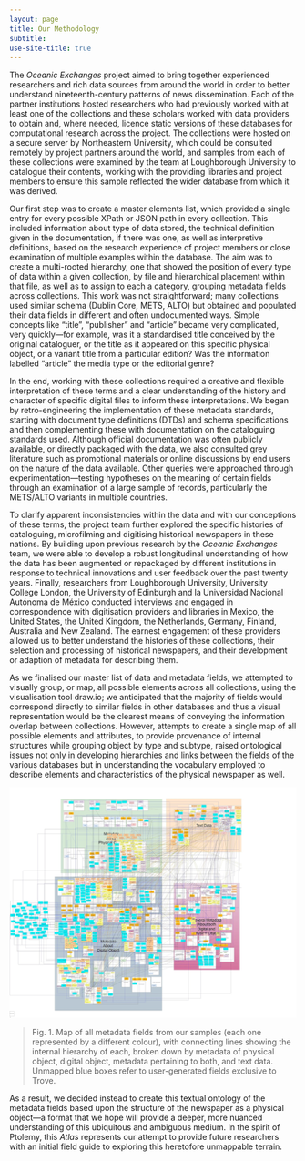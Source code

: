 ```yaml
---
layout: page
title: Our Methodology
subtitle:  
use-site-title: true
---
```


The *Oceanic Exchanges* project aimed to bring together experienced
researchers and rich data sources from around the world in order to
better understand nineteenth-century patterns of news dissemination.
Each of the partner institutions hosted researchers who had previously
worked with at least one of the collections and these scholars worked
with data providers to obtain and, where needed, licence static versions
of these databases for computational research across the project. The
collections were hosted on a secure server by Northeastern University,
which could be consulted remotely by project partners around the world,
and samples from each of these collections were examined by the team at
Loughborough University to catalogue their contents, working with the
providing libraries and project members to ensure this sample reflected
the wider database from which it was derived.

Our first step was to create a master elements list, which provided a
single entry for every possible XPath or JSON path in every collection.
This included information about type of data stored, the technical
definition given in the documentation, if there was one, as well as
interpretive definitions, based on the research experience of project
members or close examination of multiple examples within the database.
The aim was to create a multi-rooted hierarchy, one that showed the
position of every type of data within a given collection, by file and
hierarchical placement within that file, as well as to assign to each a
category, grouping metadata fields across collections. This work was not
straightforward; many collections used similar schema (Dublin Core,
METS, ALTO) but obtained and populated their data fields in different
and often undocumented ways. Simple concepts like “title”, “publisher”
and “article” became very complicated, very quickly—for example, was it
a standardised title conceived by the original cataloguer, or the title
as it appeared on this specific physical object, or a variant title from
a particular edition? Was the information labelled “article” the media
type or the editorial genre?

In the end, working with these collections required a creative and
flexible interpretation of these terms and a clear understanding of the
history and character of specific digital files to inform these
interpretations. We began by retro-engineering the implementation of
these metadata standards, starting with document type definitions (DTDs)
and schema specifications and then complementing these with
documentation on the cataloguing standards used. Although official
documentation was often publicly available, or directly packaged with
the data, we also consulted grey literature such as promotional
materials or online discussions by end users on the nature of the data
available. Other queries were approached through experimentation—testing
hypotheses on the meaning of certain fields through an examination of a
large sample of records, particularly the METS/ALTO variants in multiple
countries.

To clarify apparent inconsistencies within the data and with our
conceptions of these terms, the project team further explored the
specific histories of cataloguing, microfilming and digitising
historical newspapers in these nations. By building upon previous
research by the *Oceanic Exchanges* team, we were able to develop a
robust longitudinal understanding of how the data has been augmented or
repackaged by different institutions in response to technical
innovations and user feedback over the past twenty years. Finally,
researchers from Loughborough University, University College London, the
University of Edinburgh and la Universidad Nacional Autónoma de México
conducted interviews and engaged in correspondence with digitisation
providers and libraries in Mexico, the United States, the United
Kingdom, the Netherlands, Germany, Finland, Australia and New Zealand.
The earnest engagement of these providers allowed us to better
understand the histories of these collections, their selection and
processing of historical newspapers, and their development or adaption
of metadata for describing them.

As we finalised our master list of data and metadata fields, we
attempted to visually group, or map, all possible elements across all
collections, using the visualisation tool draw.io; we anticipated that
the majority of fields would correspond directly to similar fields in
other databases and thus a visual representation would be the clearest
means of conveying the information overlap between collections. However,
attempts to create a single map of all possible elements and attributes,
to provide provenance of internal structures while grouping object by
type and subtype, raised ontological issues not only in developing
hierarchies and links between the fields of the various databases but in
understanding the vocabulary employed to describe elements and
characteristics of the physical newspaper as well.

![Fig. 1](img/map.jpeg)

> Fig. 1. Map of all metadata fields from our samples (each one represented by a different 
> colour), with connecting lines showing the internal hierarchy of each, broken down 
> by metadata of physical object, digital object, metadata pertaining to both, and 
> text data. Unmapped blue boxes refer to user-generated fields exclusive to Trove.

As a result, we decided instead to create this textual ontology of the
metadata fields based upon the structure of the newspaper as a physical
object—a format that we hope will provide a deeper, more nuanced
understanding of this ubiquitous and ambiguous medium. In the spirit of
Ptolemy, this *Atlas* represents our attempt to provide future
researchers with an initial field guide to exploring this heretofore
unmappable terrain.
